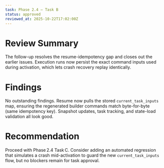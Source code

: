 ```yaml
---
task: Phase 2.4 – Task B
status: approved
reviewed_at: 2025-10-22T17:02:00Z
---
```


# Review Summary

The follow-up resolves the resume-idempotency gap and closes out the earlier issues. Execution runs now persist the exact command inputs used during activation, which lets crash recovery replay identically.

# Findings

No outstanding findings. Resume now pulls the stored `current_task_inputs` map, ensuring the regenerated builder commands match byte-for-byte (same idempotency key). Snapshot updates, task tracking, and state-load validation all look good.

# Recommendation

Proceed with Phase 2.4 Task C. Consider adding an automated regression that simulates a crash mid-activation to guard the new `current_task_inputs` flow, but no blockers remain for task approval.
